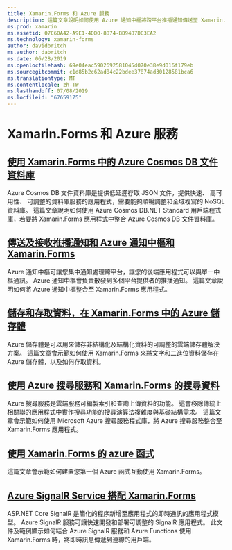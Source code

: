 ```yaml
---
title: Xamarin.Forms 和 Azure 服務
description: 這篇文章說明如何使用 Azure 通知中樞將跨平台推播通知傳送至 Xamarin.Forms 應用程式。
ms.prod: xamarin
ms.assetid: 07C60A42-A9E1-4DD0-8874-BD9487DC3EA2
ms.technology: xamarin-forms
author: davidbritch
ms.author: dabritch
ms.date: 06/28/2019
ms.openlocfilehash: 69e04eac5902692581045d070e38e9d016f179eb
ms.sourcegitcommit: c1d85b2c62ad84c22bdee37874ad30128581bca6
ms.translationtype: MT
ms.contentlocale: zh-TW
ms.lasthandoff: 07/08/2019
ms.locfileid: "67659175"
---
```

# <a name="xamarinforms-and-azure-services"></a>Xamarin.Forms 和 Azure 服務

## <a name="consume-an-azure-cosmos-db-document-database-in-xamarinformsazure-cosmosdbmd"></a>[使用 Xamarin.Forms 中的 Azure Cosmos DB 文件資料庫](azure-cosmosdb.md)

Azure Cosmos DB 文件資料庫是提供低延遲存取 JSON 文件，提供快速、 高可用性、 可調整的資料庫服務的應用程式，需要能夠順暢調整和全域複寫的 NoSQL 資料庫。 這篇文章說明如何使用 Azure Cosmos DB.NET Standard 用戶端程式庫，若要將 Xamarin.Forms 應用程式中整合 Azure Cosmos DB 文件資料庫。

## <a name="send-and-receive-push-notifications-with-azure-notification-hubs-and-xamarinformsazure-notification-hubmd"></a>[傳送及接收推播通知和 Azure 通知中樞和 Xamarin.Forms](azure-notification-hub.md)

Azure 通知中樞可讓您集中通知處理跨平台，讓您的後端應用程式可以與單一中樞通訊。 Azure 通知中樞會負責散發到多個平台提供者的推播通知。 這篇文章說明如何將 Azure 通知中樞整合至 Xamarin.Forms 應用程式。

## <a name="store-and-access-data-in-azure-storage-from-xamarinformsazure-storagemd"></a>[儲存和存取資料，在 Xamarin.Forms 中的 Azure 儲存體](azure-storage.md)

Azure 儲存體是可以用來儲存非結構化及結構化資料的可調整的雲端儲存體解決方案。 這篇文章會示範如何使用 Xamarin.Forms 來將文字和二進位資料儲存在 Azure 儲存體，以及如何存取資料。

## <a name="search-data-with-azure-search-and-xamarinformsazure-searchmd"></a>[使用 Azure 搜尋服務和 Xamarin.Forms 的搜尋資料](azure-search.md)

Azure 搜尋服務是雲端服務可編製索引和查詢上傳資料的功能。 這會移除傳統上相關聯的應用程式中實作搜尋功能的搜尋演算法複雜度與基礎結構需求。 這篇文章會示範如何使用 Microsoft Azure 搜尋服務程式庫，將 Azure 搜尋服務整合至 Xamarin.Forms 應用程式。

## <a name="azure-functions-with-xamarinformsazure-functionsmd"></a>[使用 Xamarin.Forms 的 azure 函式](azure-functions.md)

這篇文章會示範如何建置您第一個 Azure 函式互動使用 Xamarin.Forms。

## <a name="azure-signalr-service-with-xamarinformsazure-signalrmd"></a>[Azure SignalR Service 搭配 Xamarin.Forms](azure-signalr.md)

ASP.NET Core SignalR 是簡化的程序新增至應用程式的即時通訊的應用程式模型。 Azure SignalR 服務可讓快速開發和部署可調整的 SignalR 應用程式。 此文件及範例顯示如何結合 Azure SignalR 服務和 Azure Functions 使用 Xamarin.Forms 時，將即時訊息傳遞到連線的用戶端。
